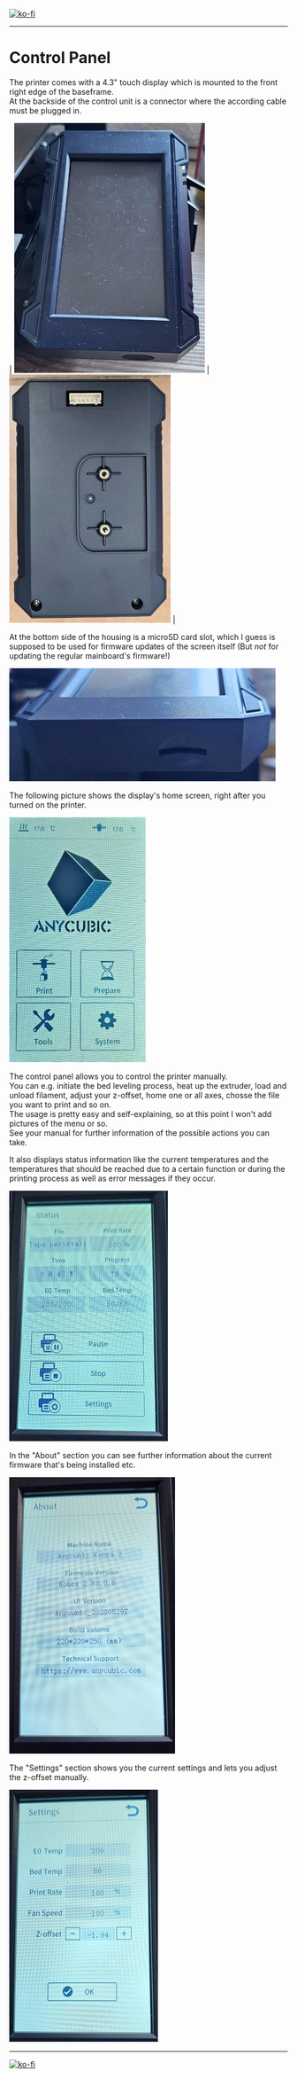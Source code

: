 <link rel=”manifest” href=”docs/manifest.webmanifest”>

[![ko-fi](https://ko-fi.com/img/githubbutton_sm.svg)](https://ko-fi.com/U6U5NPB51)  

---  

# Control Panel  
The printer comes with a 4.3" touch display which is mounted to the front right edge of the baseframe.  
At the backside of the control unit is a connector where the according cable must be plugged in.  

| ![Display mounted](../assets/images/display_K2_front_web.jpeg) | ![Display backside](../assets/images/display_K2_back_web.jpeg) |  

At the bottom side of the housing is a microSD card slot, which I guess is supposed to be used for firmware updates of the screen itself (But *not* for updating the regular mainboard's firmware!)   

![mSD slot](../assets/images/display_K2_msd-slot_web.jpeg)  

The following picture shows the display's home screen, right after you turned on the printer.  

![Display home screen](../assets/images/display_K2_homescreen_web.jpeg)  

The control panel allows you to control the printer manually.    
You can e.g. initiate the bed leveling process, heat up the extruder, load and unload filament, adjust your z-offset, home one or all axes, chosse the file you want to print and so on.  
The usage is pretty easy and self-explaining, so at this point I won't add pictures of the menu or so.  
See your manual for further information of the possible actions you can take.  
  
It also displays status information like the current temperatures and the temperatures that should be reached due to a certain function or during the printing process as well as error messages if they occur.  

![Display status screen](../assets/images/display_K2_status_web.jpeg)   

In the "About" section you can see further information about the current firmware that's being installed etc.  

![Display about screen](../assets/images/display_K2_about_web.jpeg)  

The "Settings" section shows you the current settings and lets you adjust the z-offset manually.  

![Display settings](../assets/images/display_K2_settings_web.jpeg)  
  

  





---

[![ko-fi](https://ko-fi.com/img/githubbutton_sm.svg)](https://ko-fi.com/U6U5NPB51)  

